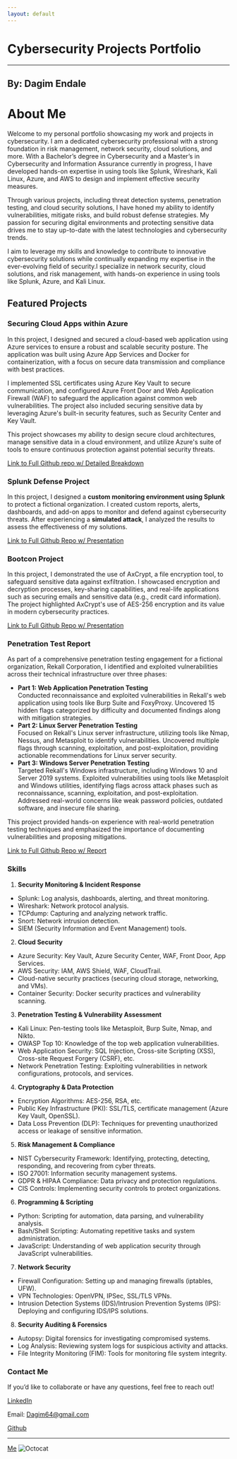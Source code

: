 ```yaml
---
layout: default
---
```

# Cybersecurity Projects Portfolio
---
## By: Dagim Endale
# About Me
Welcome to my personal portfolio showcasing my work and projects in cybersecurity. I am a dedicated cybersecurity professional with a strong foundation in risk management, network security, cloud solutions, and more. With a Bachelor’s degree in Cybersecurity and a Master’s in Cybersecurity and Information Assurance currently in progress, I have developed hands-on expertise in using tools like Splunk, Wireshark, Kali Linux, Azure, and AWS to design and implement effective security measures.

Through various projects, including threat detection systems, penetration testing, and cloud security solutions, I have honed my ability to identify vulnerabilities, mitigate risks, and build robust defense strategies. My passion for securing digital environments and protecting sensitive data drives me to stay up-to-date with the latest technologies and cybersecurity trends.

I aim to leverage my skills and knowledge to contribute to innovative cybersecurity solutions while continually expanding my expertise in the ever-evolving field of security.I specialize in network security, cloud solutions, and risk management, with hands-on experience in using tools like Splunk, Azure, and Kali Linux.

## Featured Projects

### Securing Cloud Apps within Azure
In this project, I designed and secured a cloud-based web application using Azure services to ensure a robust and scalable security posture. The application was built using Azure App Services and Docker for containerization, with a focus on secure data transmission and compliance with best practices.

I implemented SSL certificates using Azure Key Vault to secure communication, and configured Azure Front Door and Web Application Firewall (WAF) to safeguard the application against common web vulnerabilities. The project also included securing sensitive data by leveraging Azure's built-in security features, such as Security Center and Key Vault.

This project showcases my ability to design secure cloud architectures, manage sensitive data in a cloud environment, and utilize Azure's suite of tools to ensure continuous protection against potential security threats.

[Link to Full Github repo w/ Detailed Breakdown](https://github.com/dagimendale/Securing-Cloud-Apps-within-Azure)


### Splunk Defense Project
In this project, I designed a **custom monitoring environment using Splunk** to protect a fictional organization. I created custom reports, alerts, dashboards, and add-on apps to monitor and defend against cybersecurity threats. After experiencing a **simulated attack**, I analyzed the results to assess the effectiveness of my solutions.

[Link to Full Github Repo w/ Presentation](https://github.com/dagimendale/Splunk)

### Bootcon Project
In this project, I demonstrated the use of AxCrypt, a file encryption tool, to safeguard sensitive data against exfiltration. I showcased encryption and decryption processes, key-sharing capabilities, and real-life applications such as securing emails and sensitive data (e.g., credit card information). The project highlighted AxCrypt's use of AES-256 encryption and its value in modern cybersecurity practices.

[Link to Full Github Repo w/ Presentation](https://github.com/dagimendale/BootCon)

### Penetration Test Report
As part of a comprehensive penetration testing engagement for a fictional organization, Rekall Corporation, I identified and exploited vulnerabilities across their technical infrastructure over three phases:
- **Part 1: Web Application Penetration Testing**  
  Conducted reconnaissance and exploited vulnerabilities in Rekall's web application using tools like Burp Suite and FoxyProxy. Uncovered 15 hidden flags categorized by difficulty and documented findings along with mitigation strategies.
- **Part 2: Linux Server Penetration Testing**  
  Focused on Rekall's Linux server infrastructure, utilizing tools like Nmap, Nessus, and Metasploit to identify vulnerabilities. Uncovered multiple flags through scanning, exploitation, and post-exploitation, providing actionable recommendations for Linux server security.
- **Part 3: Windows Server Penetration Testing**  
  Targeted Rekall's Windows infrastructure, including Windows 10 and Server 2019 systems. Exploited vulnerabilities using tools like Metasploit and Windows utilities, identifying flags across attack phases such as reconnaissance, scanning, exploitation, and post-exploitation. Addressed real-world concerns like weak password policies, outdated software, and insecure file sharing.

This project provided hands-on experience with real-world penetration testing techniques and emphasized the importance of documenting vulnerabilities and proposing mitigations.

[Link to Full Github Repo w/ Report](https://github.com/dagimendale/PenTest)


### Skills

1. **Security Monitoring & Incident Response**
- Splunk: Log analysis, dashboards, alerting, and threat monitoring.
- Wireshark: Network protocol analysis.
- TCPdump: Capturing and analyzing network traffic.
- Snort: Network intrusion detection.
- SIEM (Security Information and Event Management) tools.

  
2. **Cloud Security**
- Azure Security: Key Vault, Azure Security Center, WAF, Front Door, App Services.
- AWS Security: IAM, AWS Shield, WAF, CloudTrail.
- Cloud-native security practices (securing cloud storage, networking, and VMs).
- Container Security: Docker security practices and vulnerability scanning.


3. **Penetration Testing & Vulnerability Assessment**
- Kali Linux: Pen-testing tools like Metasploit, Burp Suite, Nmap, and Nikto.
- OWASP Top 10: Knowledge of the top web application vulnerabilities.
- Web Application Security: SQL Injection, Cross-site Scripting (XSS), Cross-site Request Forgery (CSRF), etc.
- Network Penetration Testing: Exploiting vulnerabilities in network configurations, protocols, and services.


4. **Cryptography & Data Protection**
- Encryption Algorithms: AES-256, RSA, etc.
- Public Key Infrastructure (PKI): SSL/TLS, certificate management (Azure Key Vault, OpenSSL).
- Data Loss Prevention (DLP): Techniques for preventing unauthorized access or leakage of sensitive information.

  
5. **Risk Management & Compliance**
- NIST Cybersecurity Framework: Identifying, protecting, detecting, responding, and recovering from cyber threats.
- ISO 27001: Information security management systems.
- GDPR & HIPAA Compliance: Data privacy and protection regulations.
- CIS Controls: Implementing security controls to protect organizations.

  
6. **Programming & Scripting**
- Python: Scripting for automation, data parsing, and vulnerability analysis.
- Bash/Shell Scripting: Automating repetitive tasks and system administration.
- JavaScript: Understanding of web application security through JavaScript vulnerabilities.

  
7. **Network Security**
- Firewall Configuration: Setting up and managing firewalls (iptables, UFW).
- VPN Technologies: OpenVPN, IPSec, SSL/TLS VPNs.
- Intrusion Detection Systems (IDS)/Intrusion Prevention Systems (IPS): Deploying and configuring IDS/IPS solutions.

  
8. **Security Auditing & Forensics**
- Autopsy: Digital forensics for investigating compromised systems.
- Log Analysis: Reviewing system logs for suspicious activity and attacks.
- File Integrity Monitoring (FIM): Tools for monitoring file system integrity.
  
  
### Contact Me

If you’d like to collaborate or have any questions, feel free to reach out!

[LinkedIn](https://www.linkedin.com/in/dagim-endale)

Email: Dagim64@gmail.com

[Github](https://github.com/dagimendale)

---
[Me](file:///C:/Users/dagim/Pictures/face.png)
![Octocat](https://github.githubassets.com/images/icons/emoji/octocat.png)



